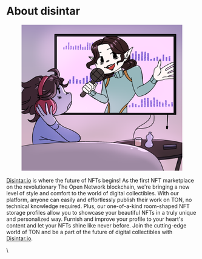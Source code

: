 # About disintar



<figure><img src="../.gitbook/assets/1.png" alt=""><figcaption></figcaption></figure>

[Disintar.io](https://beta.disintar.io/) is where the future of NFTs begins! As the first NFT marketplace on the revolutionary The Open Network blockchain, we're bringing a new level of style and comfort to the world of digital collectibles. With our platform, anyone can easily and effortlessly publish their work on TON, no technical knowledge required. Plus, our one-of-a-kind room-shaped NFT storage profiles allow you to showcase your beautiful NFTs in a truly unique and personalized way. Furnish and improve your profile to your heart's content and let your NFTs shine like never before. Join the cutting-edge world of TON and be a part of the future of digital collectibles with [Disintar.io](https://disintar.io/).

\

